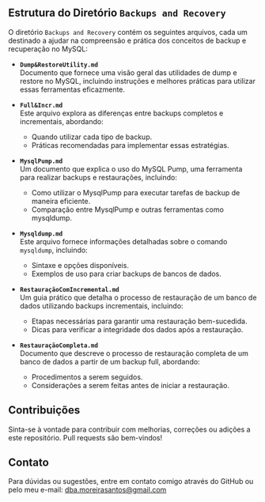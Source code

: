 ## Estrutura do Diretório `Backups and Recovery`

O diretório `Backups and Recovery` contém os seguintes arquivos, cada um destinado a ajudar na compreensão e prática dos conceitos de backup e recuperação no MySQL:

- **`Dump&RestoreUtility.md`**  
  Documento que fornece uma visão geral das utilidades de dump e restore no MySQL, incluindo instruções e melhores práticas para utilizar essas ferramentas eficazmente.

- **`Full&Incr.md`**  
  Este arquivo explora as diferenças entre backups completos e incrementais, abordando:
  - Quando utilizar cada tipo de backup.
  - Práticas recomendadas para implementar essas estratégias.

- **`MysqlPump.md`**  
  Um documento que explica o uso do MySQL Pump, uma ferramenta para realizar backups e restaurações, incluindo:
  - Como utilizar o MysqlPump para executar tarefas de backup de maneira eficiente.
  - Comparação entre MysqlPump e outras ferramentas como mysqldump.

- **`Mysqldump.md`**  
  Este arquivo fornece informações detalhadas sobre o comando `mysqldump`, incluindo:
  - Sintaxe e opções disponíveis.
  - Exemplos de uso para criar backups de bancos de dados.

- **`RestauraçãoComIncremental.md`**  
  Um guia prático que detalha o processo de restauração de um banco de dados utilizando backups incrementais, incluindo:
  - Etapas necessárias para garantir uma restauração bem-sucedida.
  - Dicas para verificar a integridade dos dados após a restauração.

- **`RestauraçãoCompleta.md`**  
  Documento que descreve o processo de restauração completa de um banco de dados a partir de um backup full, abordando:
  - Procedimentos a serem seguidos.
  - Considerações a serem feitas antes de iniciar a restauração.

## Contribuições

Sinta-se à vontade para contribuir com melhorias, correções ou adições a este repositório. Pull requests são bem-vindos!

## Contato

Para dúvidas ou sugestões, entre em contato comigo através do GitHub ou pelo meu e-mail: dba.moreirasantos@gmail.com

